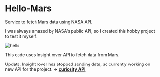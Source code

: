 # Hello-Mars
Service to fetch Mars data using NASA API.

I was always amazed by NASA's public API, so I created this hobby project to test it myself.

![hello](https://github.com/rishabhsdev/Hello-Mars/assets/56164824/777f867b-8c20-488d-bc85-8b5390174016)


This code uses Insight rover API to fetch data from Mars.

Update:
Insight rover has stopped sending data, so currently working on new API for the project. -> [**curiosity API**](https://github.com/rishabhsdev/Hello-Mars/blob/main/curiosityAPI/CuriosityAPI.java)
